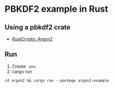 # PBKDF2 example in Rust

## Using a pbkdf2 crate

- [RustCrypto: Argon2](https://crates.io/crates/argon2)

## Run

1. Create `.env`
2. cargo run

```shell
cd argon2 && cargo run --package argon2-example
```
